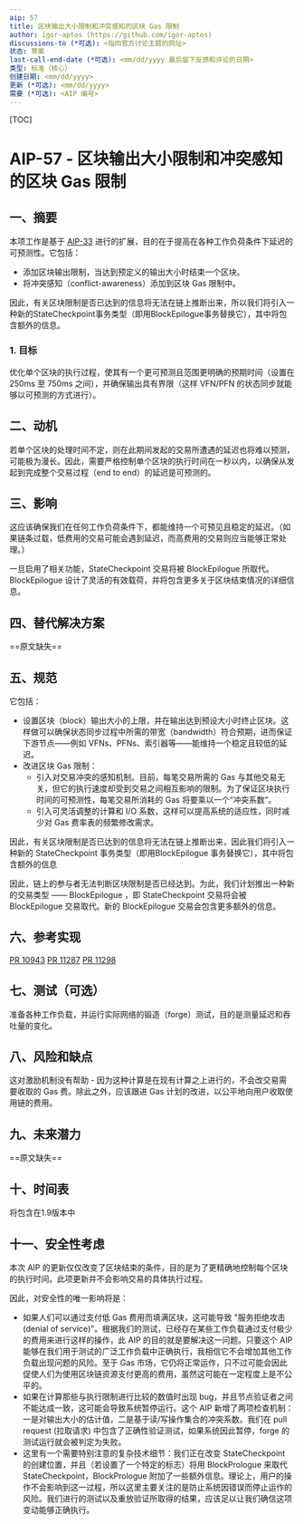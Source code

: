 ```yaml
---
aip: 57
title: 区块输出大小限制和冲突感知的区块 Gas 限制
author: igor-aptos (https://github.com/igor-aptos)
discussions-to (*可选): <指向官方讨论主题的网址>
状态: 草案
last-call-end-date (*可选): <mm/dd/yyyy 最后留下反馈和评论的日期>
类型: 标准（核心）
创建日期: <mm/dd/yyyy>
更新 (*可选): <mm/dd/yyyy>
需要 (*可选): <AIP 编号>
---
```


[TOC]

# AIP-57 - 区块输出大小限制和冲突感知的区块 Gas 限制

## 一、摘要

本项工作是基于 [AIP-33](https://github.com/aptos-foundation/AIPs/blob/main/aips/aip-33.md) 进行的扩展，目的在于提高在各种工作负荷条件下延迟的可预测性。它包括：

* 添加区块输出限制，当达到预定义的输出大小时结束一个区块。
* 将冲突感知（conflict-awareness）添加到区块 Gas 限制中。

因此，有关区块限制是否已达到的信息将无法在链上推断出来，所以我们将引入一种新的StateCheckpoint事务类型（即用BlockEpilogue事务替换它），其中将包含额外的信息。

### 1. 目标

优化单个区块的执行过程，使其有一个更可预测且范围更明确的预期时间（设置在 250ms 至 750ms 之间），并确保输出具有界限（这样 VFN/PFN 的状态同步就能够以可预测的方式进行）。



## 二、动机

若单个区块的处理时间不定，则在此期间发起的交易所遭遇的延迟也将难以预测，可能极为漫长。因此，需要严格控制单个区块的执行时间在一秒以内，以确保从发起到完成整个交易过程（end to end）的延迟是可预测的。



## 三、影响

这应该确保我们在任何工作负荷条件下，都能维持一个可预见且稳定的延迟。（如果链条过载，低费用的交易可能会遇到延迟，而高费用的交易则应当能够正常处理。） 

一旦启用了相关功能，StateCheckpoint 交易将被 BlockEpilogue 所取代。BlockEpilogue 设计了灵活的有效载荷，并将包含更多关于区块结束情况的详细信息。



## 四、替代解决方案

==原文缺失==



## 五、规范

它包括：
* 设置区块（block）输出大小的上限，并在输出达到预设大小时终止区块。这样做可以确保状态同步过程中所需的带宽（bandwidth）符合预期，进而保证下游节点——例如 VFNs、PFNs、索引器等——能维持一个稳定且较低的延迟。
* 改进区块 Gas 限制：
  * 引入对交易冲突的感知机制。目前，每笔交易所需的 Gas 与其他交易无关，但它的执行速度却受到交易之间相互影响的限制。为了保证区块执行时间的可预测性，每笔交易所消耗的 Gas 将要乘以一个“冲突系数”。
  * 引入可灵活调整的计算和 I/O 系数，这样可以提高系统的适应性，同时减少对 Gas 费率表的频繁修改需求。

因此，有关区块限制是否已达到的信息将无法在链上推断出来，因此我们将引入一种新的 StateCheckpoint 事务类型（即用BlockEpilogue 事务替换它），其中将包含额外的信息

因此，链上的参与者无法判断区块限制是否已经达到。为此，我们计划推出一种新的交易类型 —— BlockEpilogue ，即 StateCheckpoint 交易将会被 BlockEpilogue 交易取代。新的 BlockEpilogue 交易会包含更多额外的信息。



## 六、参考实现

[PR 10943](https://github.com/aptos-labs/aptos-core/pull/10943)
[PR 11287](https://github.com/aptos-labs/aptos-core/pull/11287)
[PR 11298](https://github.com/aptos-labs/aptos-core/pull/11298)



## 七、测试（可选）

准备各种工作负载，并运行实际网络的锻造（forge）测试，目的是测量延迟和吞吐量的变化。



## 八、风险和缺点

这对激励机制没有帮助 - 因为这种计算是在现有计算之上进行的，不会改交易需要收取的 Gas 费。除此之外，应该跟进 Gas 计划的改进，以公平地向用户收取使用链的费用。



## 九、未来潜力

==原文缺失==



## 十、时间表

将包含在1.9版本中



## 十一、安全性考虑

本次 AIP 的更新仅仅改变了区块结束的条件，目的是为了更精确地控制每个区块的执行时间。此项更新并不会影响交易的具体执行过程。

因此，对安全性的唯一影响将是：
- 如果人们可以通过支付低 Gas 费用而填满区块，这可能导致 "服务拒绝攻击 (denial of service)"。根据我们的测试，已经存在某些工作负载通过支付极少的费用来进行这样的操作，此 AIP 的目的就是要解决这一问题。只要这个 AIP 能够在我们用于测试的广泛工作负载中正确执行，我相信它不会增加其他工作负载出现问题的风险。至于 Gas 市场，它仍将正常运作，只不过可能会因此促使人们为使用区块链资源支付更高的费用，虽然这可能在一定程度上是不公平的。
- 如果在计算那些与执行限制进行比较的数值时出现 bug，并且节点验证者之间不能达成一致，这可能会导致系统暂停运行。这个 AIP 新增了两项检查机制：一是对输出大小的估计值，二是基于读/写操作集合的冲突系数。我们在 pull request (拉取请求) 中包含了正确性验证测试，如果系统因此暂停，forge 的测试运行就会被判定为失败。
- 这里有一个需要特别注意的复杂技术细节：我们正在改变 StateCheckpoint 的创建位置，并且（若设置了一个特定的标志）将用 BlockPrologue 来取代 StateCheckpoint，BlockPrologue 附加了一些额外信息。理论上，用户的操作不会影响到这一过程，所以这里主要关注的是防止系统因错误而停止运作的风险。我们进行的测试以及重放验证所取得的结果，应该足以让我们确信这项变动能够正确执行。